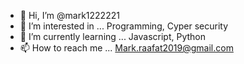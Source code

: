 - 👋 Hi, I’m @mark1222221
- 👀 I’m interested in ... Programming, Cyper security
- 🌱 I’m currently learning ... Javascript, Python
- 📫 How to reach me ... Mark.raafat2019@gmail.com

<!---
mark1222221/mark1222221 is a ✨ special ✨ repository because its `README.md` (this file) appears on your GitHub profile.
You can click the Preview link to take a look at your changes.
--->
